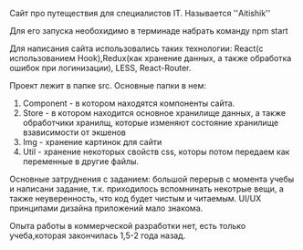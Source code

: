 Сайт про путеществия для специалистов IT. Называется ''Aitishik''

 Для его запуска необохидимо в терминаде набрать команду npm start

 Для написания сайта использовались таких технологии: React(с использованием Hook),Redux(как хранение данных, а также обработка ошибок при логинизации), LESS, React-Router.

 Проект лежит в папке src. Основные папки в нем:
 1. Component - в котором находятся компоненты сайта.
 2. Store - в котором находится основное хранилище данных, а также обработчики хранилщ, которые изменяют состояние хранилище взависимости от экшенов
 3. Img - хранение картинок для сайти
 4. Util - хранение некоторых свойств css, которы потом передаем как переменные в другие файлы.

 Основные затруднения с заданием: большой перерыв с момента учебы и написани задание, т.к. приходилось вспомнинать некотрые вещи, а также неуверенность, что код будет чистым и читаемым.
 UI/UX принципами дизайна приложений мало знакома.

 Опыта работы в коммерческой разработки нет, есть только учеба,которая закончилась 1,5-2 года назад.
